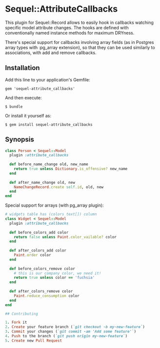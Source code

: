# Sequel::AttributeCallbacks

This plugin for Sequel::Record allows to easily hook in callbacks watching 
specific model attribute changes. The hooks are defined with conventionally 
named instance methods for maximum DRYness.

There's special support for callbacks involving array fields (as in Postgres 
array types with :pg_array extension), so that they can be used similarly to 
associations, with add and remove callbacks.

## Installation

Add this line to your application's Gemfile:

    gem 'sequel-attribute_callbacks'

And then execute:

    $ bundle

Or install it yourself as:

    $ gem install sequel-attribute_callbacks

## Synopsis

```ruby
class Person < Sequel::Model
  plugin :attribute_callbacks
  
  def before_name_change old, new_name
    return true unless Dictionary.is_offensive? new_name
  end
  
  def after_name_change old, new
    NameChangeRecord.create self.id, old, new
  end
end
```

Special support for arrays (with pg_array plugin):

```ruby
# widgets table has (colors text[]) column
class Widget < Sequel::Model
  plugin :attribute_callbacks
  
  def before_colors_add color
    return false unless Paint.color_vailable? color
  end
  
  def after_colors_add color
    Paint.order color
  end
  
  def before_colors_remove color
    # this is our company color, we need it!
    return true unless color == 'fuchsia'
  end
  
  def after_colors_remove color
    Paint.reduce_consumption color
  end
end

## Contributing

1. Fork it
2. Create your feature branch (`git checkout -b my-new-feature`)
3. Commit your changes (`git commit -am 'Add some feature'`)
4. Push to the branch (`git push origin my-new-feature`)
5. Create new Pull Request
